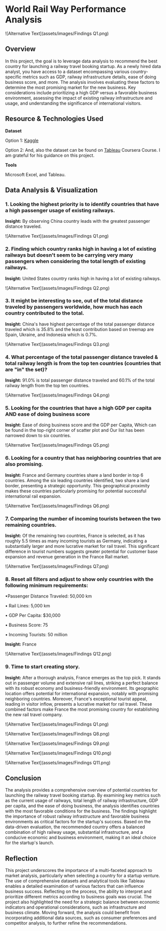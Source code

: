 # World Rail Way Performance Analysis

![Alternative Text](assets/images/Findings Q1.png)

## Overview
In this project, the goal is to leverage data analysis to recommend the best country for launching a railway travel booking startup. As a newly hired data analyst, you have access to a dataset encompassing various country-specific metrics such as GDP, railway infrastructure details, ease of doing business score, and more. The analysis involves evaluating these factors to determine the most promising market for the new business. Key considerations include prioritizing a high GDP versus a favorable business environment, assessing the impact of existing railway infrastructure and usage, and understanding the significance of international visitors.

## Resource & Technologies Used

**Dataset**

Option 1: [Kaggle](https://www.kaggle.com/datasets?fileType=csv)

Option 2: And, also the dataset can be found on [Tableau](https://www.coursera.org/learn/communicating-data-insights-with-tableau) Coursera Course. I am grateful for his guidance on this project.

**Tools** 

Microsoft Excel, and Tableau.

## Data Analysis & Visualization 
### 1. Looking the highest priority is to identify countries that have a high passenger usage of existing railways. 

**Insight:** By observing China country leads with the greatest passenger distance traveled.

![Alternative Text](assets/images/Findings Q1.png)

### 2. Finding which country ranks high in having a lot of existing railways but doesn't seem to be carrying very many passengers when considering the total length of existing railways.

**Insight:** United States country ranks high in having a lot of existing railways.

![Alternative Text](assets/images/Findings Q2.png)

### 3. It might be interesting to see, out of the total distance traveled by passengers worldwide, how much has each country contributed to the total.

**Insight:** China's have highest percentage of the total passenger distance traveled which is 35.8% and the least contribution based on treemap are Spain, Ukraine, and Indonesia which is 0.7%.

![Alternative Text](assets/images/Findings Q3.png)

### 4. What percentage of the total passenger distance traveled & total railway length is from the top ten countries (countries that are "in" the set)? 

**Insight:** 91.0% is total passenger distance traveled and 60.1% of the total railway length from the top ten countries.

![Alternative Text](assets/images/Findings Q4.png)

### 5. Looking for the countries that have a high GDP per capita AND ease of doing business score

**Insight:** Ease of doing business score and the GDP per Capita, Which can be found in the top-right corner of scatter plot and Our list has been narrowed down to six countries.

![Alternative Text](assets/images/Findings Q5.png)

### 6. Looking for a country that has neighboring countries that are also promising.

**Insight:** France and Germany countries share a land border in top 6 countries. Among the six leading countries identified, two share a land border, presenting a strategic opportunity. This geographical proximity makes these countries particularly promising for potential successful international rail expansion.

![Alternative Text](assets/images/Findings Q6.png)

### 7. Comparing the number of incoming tourists between the two remaining countries.

**Insight:** Of the remaining two countries, France is selected, as it has roughly 5.5 times as many incoming tourists as Germany, indicating a substantially larger and more lucrative market for rail travel. This significant difference in tourist numbers suggests greater potential for customer base expansion and revenue generation in the France Rail market.

![Alternative Text](assets/images/Findings Q7.png)

### 8. Reset all filters and adjust to show only countries with the following minimum requirements:

•Passenger Distance Traveled: 50,000 km

•	Rail Lines: 5,000 km

•	GDP Per Capita: $30,000

•	Business Score: 75

•	Incoming Tourists: 50 million

**Insight:** France

![Alternative Text](assets/images/Findings Q12.png)

### 9. Time to start creating story.

**Insight:** After a thorough analysis, France emerges as the top pick. It stands out in passenger volume and extensive rail lines, striking a perfect balance with its robust economy and business-friendly environment. Its geographic location offers potential for international expansion, notably with promising neighboring countries. Moreover, France's exceptional tourist appeal, leading in visitor inflow, presents a lucrative market for rail travel. These combined factors make France the most promising country for establishing the new rail travel company.

![Alternative Text](assets/images/Findings Q1.png)

![Alternative Text](assets/images/Findings Q8.png)

![Alternative Text](assets/images/Findings Q9.png)

![Alternative Text](assets/images/Findings Q10.png)

![Alternative Text](assets/images/Findings Q11.png)

## Conclusion
The analysis provides a comprehensive overview of potential countries for launching the railway travel booking startup. By examining key metrics such as the current usage of railways, total length of railway infrastructure, GDP per capita, and the ease of doing business, the analysis identifies countries with the most favorable conditions for the business. The findings highlight the importance of robust railway infrastructure and favorable business environments as critical factors for the startup's success. Based on the data-driven evaluation, the recommended country offers a balanced combination of high railway usage, substantial infrastructure, and a conducive economic and business environment, making it an ideal choice for the startup's launch.
## Reflection
This project underscores the importance of a multi-faceted approach to market analysis, particularly when selecting a country for a startup venture. The use of comprehensive datasets and analytical tools like Tableau enables a detailed examination of various factors that can influence business success. Reflecting on the process, the ability to interpret and prioritize different metrics according to business goals was crucial. The project also highlighted the need for a strategic balance between economic indicators and operational considerations, such as infrastructure and business climate. Moving forward, the analysis could benefit from incorporating additional data sources, such as consumer preferences and competitor analysis, to further refine the recommendations.
